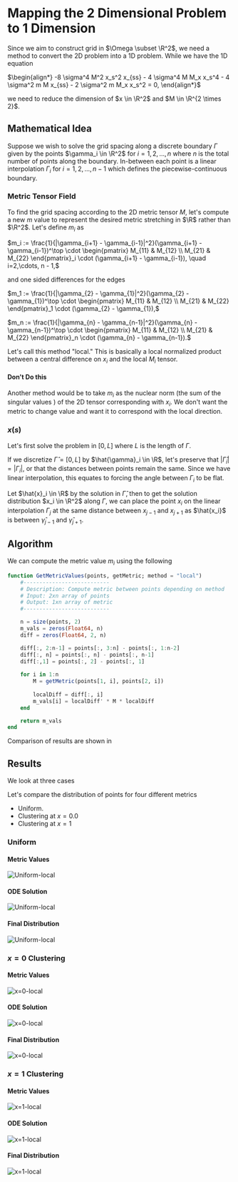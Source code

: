 # Mapping the 2 Dimensional Problem to 1 Dimension

Since we aim to construct grid in $\Omega \subset \R^2$, we need a method to convert the 2D problem into a 1D problem. While we have the 1D equation

$\begin{align*}
-8 \sigma^4 M^2 x_s^2  x_{ss} - 4 \sigma^4 M M_x x_s^4  -  4  \sigma^2 m M x_{ss}  -  2 \sigma^2 m M_x x_s^2  = 0,
\end{align*}$

we need to reduce the dimension of $x \in \R^2$ and $M \in \R^{2 \times 2}$. 

## Mathematical Idea

Suppose we wish to solve the grid spacing along a discrete boundary $\Gamma$ given by the points $\gamma_i \in \R^2$ for $i=1,2,\dots, n$ where $n$ is the total number of points along the boundary. In-between each point is a linear interpolation $\Gamma_i$ for $i=1,2,\dots,n-1$ which defines the piecewise-continuous boundary. 

### Metric Tensor Field
To find the grid spacing according to the 2D metric tensor $M$, let's compute a new $m$ value to represent the desired metric stretching in $\R$ rather than $\R^2$. Let's define $m_i$ as

$m_i := \frac{1}{|\gamma_{i+1} - \gamma_{i-1}|^2}(\gamma_{i+1} - \gamma_{i-1})^\top \cdot  \begin{pmatrix} M_{11} & M_{12} \\ M_{21} & M_{22} \end{pmatrix}_i \cdot (\gamma_{i+1} - \gamma_{i-1}), \quad i=2,\cdots, n - 1,$

and one sided differences for the edges

$m_1 := \frac{1}{|\gamma_{2} - \gamma_{1}|^2}(\gamma_{2} - \gamma_{1})^\top  \cdot \begin{pmatrix} M_{11} & M_{12} \\ M_{21} & M_{22} \end{pmatrix}_1 \cdot (\gamma_{2} - \gamma_{1}),$

$m_n := \frac{1}{|\gamma_{n} - \gamma_{n-1}|^2}(\gamma_{n} - \gamma_{n-1})^\top \cdot \begin{pmatrix} M_{11} & M_{12} \\ M_{21} & M_{22} \end{pmatrix}_n \cdot (\gamma_{n} - \gamma_{n-1}).$

Let's call this method "local." This is basically a local normalized product between a central difference on $x_i$ and the local $M_i$ tensor.


#### Don't Do this

Another method would be to take $m_i$ as the nuclear norm (the sum of the singular values ) of the 2D tensor corresponding with $x_i$. We don't want the metric to change value and want it to correspond with the local direction.




### $x(s)$
Let's first solve the problem in $[0,L]$ where $L$ is the length of $\Gamma$.  

If we discretize $\hat{\Gamma} = [0,L]$ by $\hat{\gamma}_i \in \R$, let's preserve that $|\hat{\Gamma}_i| = |\Gamma_i|,$ or that the distances between points remain the same. Since we have linear interpolation, this equates to forcing the angle between $\Gamma_i$ to be flat. 

Let $\hat{x}_i \in \R$ by the solution in $\hat{\Gamma}$, then to get the solution distribution $x_i \in \R^2$ along $\Gamma$, we can place the point $x_i$ on the linear interpolation $\Gamma_j$ at the same distance between $x_{j-1}$ and $x_{j+1}$ as $\hat{x_i}$ is between $\hat{\gamma}_{j-1}$ and $\hat{\gamma}_{j+1}$. 


## Algorithm

We can compute the metric value $m_i$ using the following 

```julia
function GetMetricValues(points, getMetric; method = "local")
    #---------------------------
    # Description: Compute metric between points depending on method 
    # Input: 2xn array of points 
    # Output: 1xn array of metric 
    #---------------------------

    n = size(points, 2)
    m_vals = zeros(Float64, n)
    diff = zeros(Float64, 2, n)

    diff[:, 2:n-1] = points[:, 3:n] - points[:, 1:n-2]
    diff[:, n] = points[:, n] - points[:, n-1]
    diff[:,1] = points[:, 2] - points[:, 1]
    
    for i in 1:n
        M = getMetric(points[1, i], points[2, i])
        
        localDiff = diff[:, i]
        m_vals[i] = localDiff' * M * localDiff                        
    end

    return m_vals
end
```

Comparison of results are shown in


## Results
We look at three cases

Let's compare the distribution of points for four different metrics
- Uniform.
- Clustering at $x=0.0$
- Clustering at $x=1$


### Uniform
#### Metric Values
![Uniform-local](../assets/images/Mapping2Dto1D/metricboundary_uniform_local.svg)
#### ODE Solution
![Uniform-local](../assets/images/Mapping2Dto1D/pointsmetric_uniform_local.svg)
#### Final Distribution
![Uniform-local](../assets/images/Mapping2Dto1D/result_uniform_local.svg) 

### $x=0$ Clustering
#### Metric Values
![x=0-local](../assets/images/Mapping2Dto1D/metricboundary_x=0_local.svg)
#### ODE Solution
![x=0-local](../assets/images/Mapping2Dto1D/pointsmetric_x=0_local.svg)
#### Final Distribution
![x=0-local](../assets/images/Mapping2Dto1D/result_x=0_local.svg) 

### $x=1$ Clustering
#### Metric Values
![x=1-local](../assets/images/Mapping2Dto1D/metricboundary_x=1_local.svg)
#### ODE Solution
![x=1-local](../assets/images/Mapping2Dto1D/pointsmetric_x=1_local.svg)
#### Final Distribution
![x=1-local](../assets/images/Mapping2Dto1D/result_x=1_local.svg) 
